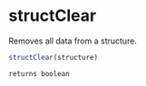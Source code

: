 # structClear

 Removes all data from a structure.

```javascript
structClear(structure)
```

```javascript
returns boolean
```
